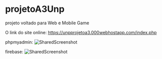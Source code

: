 # projetoA3Unp
projeto voltado para Web e Mobile Game

O link do site online: 
https://unpprojetoa3.000webhostapp.com/index.php




phpmyadmin:
![SharedScreenshot](https://github.com/pedroevaristo/projetoA3Unp/assets/69175898/f741c78f-e68c-4943-97b8-de10dd08fac8)

firebase:
![SharedScreenshot](https://github.com/pedroevaristo/projetoA3Unp/assets/69175898/feaaadd8-884f-43e8-9ee2-131f378c2484)
